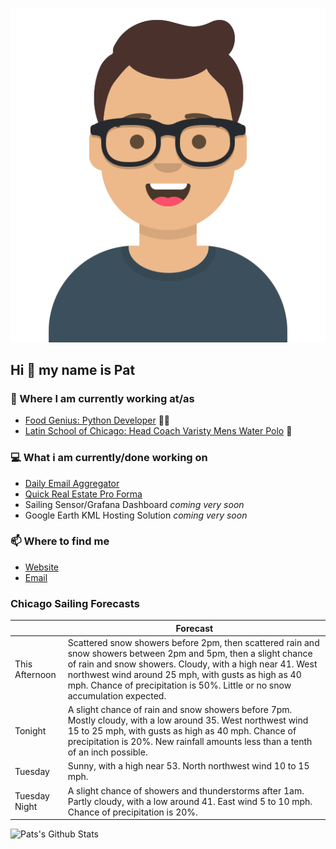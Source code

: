 [![Social banner for p-j-falconer](https://raw.githubusercontent.com/P-J-FALCONER/P-J-FALCONER/master/assets/avataaars.svg)](https://patfalconer.com/)
## Hi :wave: my name is Pat

### 💼 Where I am currently working at/as
- [Food Genius: Python Developer](https://getfoodgenius.com/) 🍔🐍
- [Latin School of Chicago: Head Coach Varisty Mens Water Polo](https://www.latinschool.org/) 🤽


### 💻 What i am currently/done working on
 - [Daily Email Aggregator](https://github.com/P-J-FALCONER/dott_daily_mail)
 - [Quick Real Estate Pro Forma](https://github.com/P-J-FALCONER/henry)
 - Sailing Sensor/Grafana Dashboard *coming very soon*
 - Google Earth KML Hosting Solution *coming very soon*

### 📫 Where to find me
 - [Website](https://patfalconer.com/)
 - [Email](mailto:patrick.j.falconer@gmail.com)


### Chicago Sailing Forecasts
|   | Forecast  |
|---|---|
| This Afternoon | Scattered snow showers before 2pm, then scattered rain and snow showers between 2pm and 5pm, then a slight chance of rain and snow showers. Cloudy, with a high near 41. West northwest wind around 25 mph, with gusts as high as 40 mph. Chance of precipitation is 50%. Little or no snow accumulation expected. |
| Tonight | A slight chance of rain and snow showers before 7pm. Mostly cloudy, with a low around 35. West northwest wind 15 to 25 mph, with gusts as high as 40 mph. Chance of precipitation is 20%. New rainfall amounts less than a tenth of an inch possible. |
| Tuesday | Sunny, with a high near 53. North northwest wind 10 to 15 mph. |
| Tuesday Night | A slight chance of showers and thunderstorms after 1am. Partly cloudy, with a low around 41. East wind 5 to 10 mph. Chance of precipitation is 20%. |

![Pats's Github Stats](https://github-readme-stats.vercel.app/api?username=p-j-falconer&show_icons=true&theme=radical)
